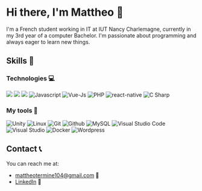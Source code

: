 # Hi there, I'm Mattheo 👋
I'm a French student working in IT at IUT Nancy Charlemagne, currently in my 3rd year of a computer Bachelor. I'm passionate about programming and always eager to learn new things.

## Skills 🚀

### Technologies :computer:

<p> 
  <img src="https://img.icons8.com/color/48/000000/html-5.png"/> 
 
 <img src="https://img.icons8.com/color/48/000000/css3.png"/> 
 
 <img src="https://img.icons8.com/color/48/000000/python.png"/> 
 
 <img src="https://img.icons8.com/color/48/000000/javascript.png" alt="Javascript"/> 
 
 <img src="https://img.icons8.com/color/48/000000/vue-js" alt="Vue-Js"/> 
 
 <img src="https://img.icons8.com/color/48/000000/php.png" alt="PHP"/> 
 
 <img src="https://img.icons8.com/color/48/000000/react-native" alt="react-native"/> 
 
 <img src="https://img.icons8.com/color/48/000000/c-sharp-logo" alt="C Sharp">
</p>


### My tools 🧰

<p>
 <img src="https://img.icons8.com/color/48/000000/unity" alt="Unity">
 
 <img src="https://img.icons8.com/color/48/000000/linux" alt="Linux">
 
 <img src="https://img.icons8.com/color/48/000000/git" alt="Git">
 
 <img src="https://img.icons8.com/color/48/000000/github" alt="Github">
 
 <img src="https://img.icons8.com/color/48/000000/mysql" alt="MySQL">
 
 <img src="https://img.icons8.com/color/48/000000/visual-studio-code-2019" alt="Visual Studio Code">
 
 <img src="https://img.icons8.com/color/48/000000/visual-studio" alt="Visual Studio">
 
 <img src="https://img.icons8.com/color/48/000000/docker" alt="Docker">
 
 <img src="https://img.icons8.com/color/48/000000/wordpress" alt="Wordpress">
 </p>

<!--
## My projects 📂

 - [Project 1](https://github.com/username/project1) - Description of project 1.
- [Project 2](https://github.com/username/project2) - Description of project 2.
- [Project 3](https://github.com/username/project3) - Description of project 3.
-->

## Contact 📞

You can reach me at:

- [mattheotermine104@gmail.com](mailto:mattheotermine104@gmail.com) 📧
- [LinkedIn](www.linkedin.com/in/mattheo-termine-a6918522b) 💼

